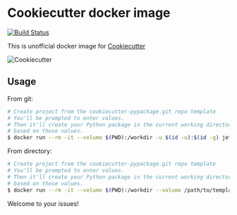 # Cookiecutter docker image

[![Build Status][badge_docker]][link_docker]

This is unofficial docker image for [Cookiecutter][Cookiecutter]

![Cookiecutter](https://raw.githubusercontent.com/cookiecutter/cookiecutter/3ac078356adf5a1a72042dfe72ebfa4a9cd5ef38/logo/cookiecutter_medium.png)

## Usage

From git:

```sh
# Create project from the cookiecutter-pypackage.git repo template
# You'll be prompted to enter values.
# Then it'll create your Python package in the current working directory,
# based on those values.
$ docker run --rm -it --volume $(PWD):/workdir -u $(id -u):$(id -g) jetexe/cookiecutter https://github.com/audreyfeldroy/cookiecutter-pypackage
```

From directory:

```sh
# Create project from the cookiecutter-pypackage.git repo template
# You'll be prompted to enter values.
# Then it'll create your Python package in the current working directory,
# based on those values.
$ docker run --rm -it --volume $(PWD):/workdir --volume /path/to/template:/tmp/template -u $(id -u):$(id -g) jetexe/cookiecutter /tmp/template
```

Welcome to your issues!

[Cookiecutter]:https://github.com/cookiecutter/cookiecutter

[badge_docker]:https://img.shields.io/docker/pulls/jetexe/cookiecutter.svg

[link_docker]:https://hub.docker.com/r/jetexe/cookiecutter